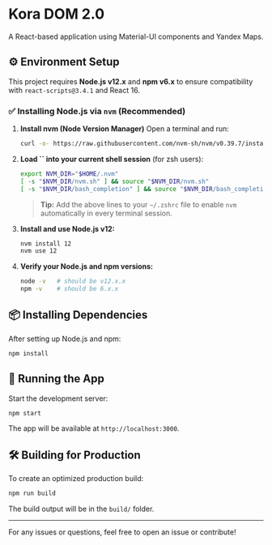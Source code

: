 # Kora DOM 2.0

A React-based application using Material-UI components and Yandex Maps.

## ⚙️ Environment Setup

This project requires **Node.js v12.x** and **npm v6.x** to ensure compatibility with `react-scripts@3.4.1` and React 16.

### ✅ Installing Node.js via `nvm` (Recommended)

1. **Install nvm (Node Version Manager)**
   Open a terminal and run:

   ```bash
   curl -o- https://raw.githubusercontent.com/nvm-sh/nvm/v0.39.7/install.sh | bash
   ```

2. **Load **\`\`** into your current shell session** (for zsh users):

   ```bash
   export NVM_DIR="$HOME/.nvm"
   [ -s "$NVM_DIR/nvm.sh" ] && source "$NVM_DIR/nvm.sh"
   [ -s "$NVM_DIR/bash_completion" ] && source "$NVM_DIR/bash_completion"
   ```

   > **Tip:** Add the above lines to your `~/.zshrc` file to enable `nvm` automatically in every terminal session.

3. **Install and use Node.js v12:**

   ```bash
   nvm install 12
   nvm use 12
   ```

4. **Verify your Node.js and npm versions:**

   ```bash
   node -v   # should be v12.x.x
   npm -v    # should be 6.x.x
   ```

## 📦 Installing Dependencies

After setting up Node.js and npm:

```bash
npm install
```

## 🚀 Running the App

Start the development server:

```bash
npm start
```

The app will be available at `http://localhost:3000`.

## 🛠️ Building for Production

To create an optimized production build:

```bash
npm run build
```

The build output will be in the `build/` folder.

---

For any issues or questions, feel free to open an issue or contribute!
